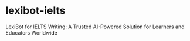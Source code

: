 # lexibot-ielts
LexiBot for IELTS Writing: A Trusted AI-Powered Solution for Learners and Educators Worldwide
